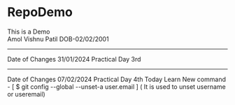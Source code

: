 # RepoDemo
This is a Demo
<br>
Amol Vishnu Patil
DOB-02/02/2001
____________________________________
Date of Changes 31/01/2024
Practical Day 3rd
___________________________________
Date of Changes 07/02/2024
Practical Day 4th
Today Learn New command - [ $ git config --global --unset-a user.email ] ( It is used to unset username or useremail)